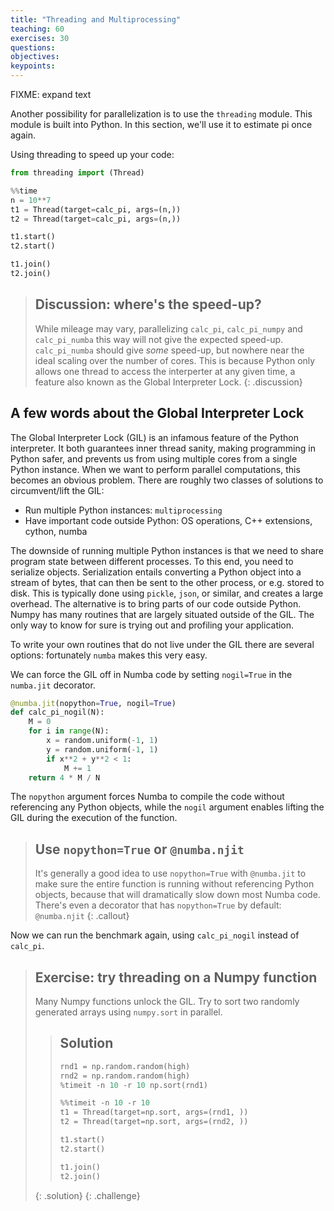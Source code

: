 ```yaml
---
title: "Threading and Multiprocessing"
teaching: 60
exercises: 30
questions:
objectives:
keypoints:
---
```


FIXME: expand text

Another possibility for parallelization is to use the `threading` module.
This module is built into Python. In this section, we'll use it to estimate pi
once again.

Using threading to speed up your code:

```python
from threading import (Thread)
```

```python
%%time
n = 10**7
t1 = Thread(target=calc_pi, args=(n,))
t2 = Thread(target=calc_pi, args=(n,))

t1.start()
t2.start()

t1.join()
t2.join()
```

> ## Discussion: where's the speed-up?
> While mileage may vary, parallelizing `calc_pi`, `calc_pi_numpy` and `calc_pi_numba` this way will
> not give the expected speed-up. `calc_pi_numba` should give *some* speed-up, but nowhere near the
> ideal scaling over the number of cores. This is because Python only allows one thread to access the
> interperter at any given time, a feature also known as the Global Interpreter Lock.
{: .discussion}

## A few words about the Global Interpreter Lock
The Global Interpreter Lock (GIL) is an infamous feature of the Python interpreter.
It both guarantees inner thread sanity, making programming in Python safer, and prevents us from using multiple cores from
a single Python instance.
When we want to perform parallel computations, this becomes an obvious problem.
There are roughly two classes of solutions to circumvent/lift the GIL:

- Run multiple Python instances: `multiprocessing`
- Have important code outside Python: OS operations, C++ extensions, cython, numba

The downside of running multiple Python instances is that we need to share program state between different processes.
To this end, you need to serialize objects. Serialization entails converting a Python object into a stream of bytes,
that can then be sent to the other process, or e.g. stored to disk. This is typically done using `pickle`, `json`, or
similar, and creates a large overhead.
The alternative is to bring parts of our code outside Python.
Numpy has many routines that are largely situated outside of the GIL.
The only way to know for sure is trying out and profiling your application.

To write your own routines that do not live under the GIL there are several options: fortunately `numba` makes this very easy.

We can force the GIL off in Numba code by setting `nogil=True` in the `numba.jit` decorator.

```python
@numba.jit(nopython=True, nogil=True)
def calc_pi_nogil(N):
    M = 0
    for i in range(N):
        x = random.uniform(-1, 1)
        y = random.uniform(-1, 1)
        if x**2 + y**2 < 1:
            M += 1
    return 4 * M / N
```

The `nopython` argument forces Numba to compile the code without referencing any Python objects,
while the `nogil` argument enables lifting the GIL during the execution of the function.

> ## Use `nopython=True` or `@numba.njit`
> It's generally a good idea to use `nopython=True` with `@numba.jit` to make sure the entire
> function is running without referencing Python objects, because that will dramatically slow
> down most Numba code.  There's even a decorator that has `nopython=True` by default: `@numba.njit`
{: .callout}

Now we can run the benchmark again, using `calc_pi_nogil` instead of `calc_pi`.

> ## Exercise: try threading on a Numpy function
> Many Numpy functions unlock the GIL. Try to sort two randomly generated arrays using `numpy.sort` in parallel.
>
> > ## Solution
> > ```python
> > rnd1 = np.random.random(high)
> > rnd2 = np.random.random(high)
> > %timeit -n 10 -r 10 np.sort(rnd1)
> > ```
> >
> > ```python
> > %%timeit -n 10 -r 10
> > t1 = Thread(target=np.sort, args=(rnd1, ))
> > t2 = Thread(target=np.sort, args=(rnd2, ))
> >
> > t1.start()
> > t2.start()
> >
> > t1.join()
> > t2.join()
> > ```
> {: .solution}
{: .challenge}
